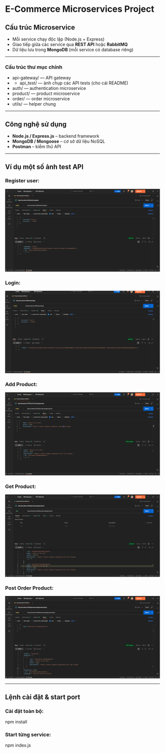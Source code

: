 # E-Commerce Microservices Project

## Cấu trúc Microservice

- Mỗi service chạy độc lập (Node.js + Express)
- Giao tiếp giữa các service qua **REST API** hoặc **RabbitMQ**
- Dữ liệu lưu trong **MongoDB** (mỗi service có database riêng)
---

### Cấu trúc thư mục chính
- api-gateway/ — API gateway
- - api_test/ — ảnh chụp các API tests (cho cái README)
- auth/ — authentication microservice
- product/ — product microservice
- order/ — order microservice
- utils/ — helper chung

---
## Công nghệ sử dụng

- **Node.js / Express.js** – backend framework  
- **MongoDB / Mongoose** – cơ sở dữ liệu NoSQL  
- **Postman** – kiểm thử API  
---

##  Ví dụ một số ảnh test API
### Register user: 
![image_alt](https://github.com/Kevinkien25/EProject-Phase-2/blob/9da8df44361ed00d952a3e225ad1f46a535d557a/api-test/register.png)

### Login: 
![image_alt](https://github.com/Kevinkien25/EProject-Phase-2/blob/9da8df44361ed00d952a3e225ad1f46a535d557a/api-test/login.png)

### Add Product:
![image_alt](https://github.com/Kevinkien25/EProject-Phase-2/blob/9da8df44361ed00d952a3e225ad1f46a535d557a/api-test/post-product.png)

### Get Product:
![image_alt](https://github.com/Kevinkien25/EProject-Phase-2/blob/de362c8eac788c56764a82b6102a26b965baa75c/api-test/get-product.png)

### Post Order Product:
![image_alt](https://github.com/Kevinkien25/EProject-Phase-2/blob/9da8df44361ed00d952a3e225ad1f46a535d557a/api-test/post-order-product.png)

---
## Lệnh cài đặt & start port

### Cài đặt toàn bộ:
npm install
### Start từng service:
npm index.js
